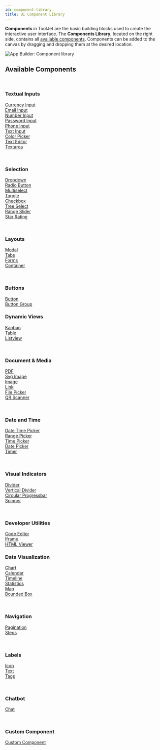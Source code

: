 ```yaml
---
id: component-library
title: UI Component Library
---
```


**Components** in ToolJet are the basic building blocks used to create the interactive user interface. The **Components Library**, located on the right side, contains all [available components](#available-components). Components can be added to the canvas by dragging and dropping them at the desired location.

<img className="screenshot-full img-full" src="/img/app-builder/components/component-library.png" alt="App Builder: Component library"/>

## Available Components

<br/>

<div style={{ display: 'flex' }}>

<div style = {{ width:'30%' }} >

### Textual Inputs

[Currency Input](#) <br/> 
[Email Input](#) <br/>
[Number Input](#) <br/>
[Password Input](#) <br/>
[Phone Input](#) <br/>
[Text Input](#) <br/>
[Color Picker](#) <br/>
[Text Editor](#) <br/>
[Textarea](#) <br/>

<br/>

### Selection

[Dropdown](#) <br/>
[Radio Button](#) <br/>
[Multiselect](#) <br/>
[Toggle](#) <br/>
[Checkbox](#) <br/>
[Tree Select](#) <br/>
[Range Slider](#) <br/>
[Star Rating](#) <br/>

<br/>

### Layouts

[Modal](#) <br/>
[Tabs](#) <br/>
[Forms](#) <br/>
[Container](#) <br/>

<br/>

### Buttons

[Button](#) <br/>
[Button Group](#) <br/>

</div>

<div style = {{ width:'5%' }} >

</div>

<div style = {{ width:'30%' }} >

### Dynamic Views

[Kanban](#) <br/>
[Table](#) <br/>
[Listview](#) <br/>

<br/>

### Document & Media

[PDF](#) <br/>
[Svg Image](#) <br/>
[Image](#) <br/>
[Link](#) <br/>
[File Picker](#) <br/>
[QR Scanner](#) <br/>

<br/>

### Date and Time

[Date Time Picker](#) <br/>
[Range Picker](#) <br/>
[Time Picker](#) <br/>
[Date Picker](#) <br/>
[Timer](#) <br/>

<br/>

### Visual Indicators

[Divider](#) <br/>
[Vertical Divider](#) <br/>
[Circular Progressbar](#) <br/>
[Spinner](#) <br/>

<br/>

### Developer Utilities

[Code Editor](#) <br/>
[Iframe](#) <br/>
[HTML Viewer](#) <br/>

</div>

<div style = {{ width:'5%' }} >

</div>

<div style = {{ width:'30%' }} >

### Data Visualization

[Chart](#) <br/>
[Calendar](#) <br/>
[Timeline](#) <br/>
[Statistics](#) <br/>
[Map](#) <br/>
[Bounded Box](#) <br/>

<br/>

### Navigation

[Pagination](#) <br/>
[Steps](#) <br/>

<br/>

### Labels

[Icon](#) <br/>
[Text](#) <br/>
[Tags](#) <br/>

<br/>

### Chatbot

[Chat](#) <br/>

<br/>

### Custom Component

[Custom Component](#) <br/>

</div>

</div>
